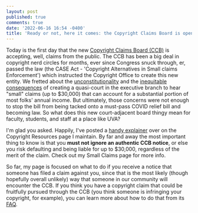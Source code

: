 ```yaml
---
layout: post
published: true
comments: true
date: '2022-06-16 16:54 -0400'
title: 'Ready or not, here it comes: the Copyright Claims Board is open for business'
---
```

Today is the first day that the new [Copyright Claims Board (CCB)](https://www.ccb.gov) is accepting, well, claims from the public. The CCB has been a big deal in copyright nerd circles for months, ever since Congress snuck through, er, passed the law (the CASE Act - 'Copyright Alternatives in Small claims Enforcement') which instructed the Copyright Office to create this new entity. We fretted about the [unconstitutionality](https://btlj.org/data/articles2018/vol33/33_3/Samuelson_Web.pdf) and the [inequitable consequences](https://www.eff.org/deeplinks/2020/12/case-act-hidden-coronavirus-relief-bill-just-beginning-next-copyright-battle) of creating a quasi-court in the executive branch to hear "small" claims (up to $30,000) that can account for a substantial portion of most folks' annual income. But ultimately, those concerns were not enough to stop the bill from being tacked onto a must-pass COVID relief bill and becoming law. So what does this new court-adjacent board thingy mean for faculty, students, and staff at a place like UVA? 

I'm glad you asked. Happily, I've posted a [handy explainer](https://copyright.library.virginia.edu/user-rights-and-responsibilities/copyright-small-claims/) over on the Copyright Resources page I maintain. By far and away the most important thing to know is that you **must not ignore an authentic CCB notice**, or else you risk defaulting and being liable for up to $30,000, regardless of the merit of the claim. Check out my Small Claims page for more info.

So far, my page is focused on what to do if you receive a notice that someone has filed a claim against you, since that is the most likely (though hopefully overall unlikely) way that someone in our community will encounter the CCB. If you think you have a copyright claim that could be fruitfully pursued through the CCB (you think someone is infringing your copyright, for example), you can learn more about how to do that from its [FAQ](https://www.ccb.gov/faq/).